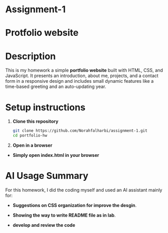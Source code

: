 # Assignment-1
# Protfolio website



# Description
This is my homework a simple **portfolio website** built with HTML, CSS, and JavaScript. It presents an introduction, about me, projects, and a contact form in a responsive design and includes small dynamic features like a time-based greeting and an auto-updating year.  


# Setup instructions
1. **Clone this repository**  
   ```bash
   git clone https://github.com/Norahfalharbi/assignment-1.git
   cd portfolio-hw
2. **Open in a browser**

- **Simply open index.html in your browser**


# AI Usage Summary
For this homework, I did the coding myself and used an AI assistant mainly for:

- **Suggestions on CSS organization for improve the desgin**.

- **Showing the way to write README file as in lab**.

- **develop and review the code**
